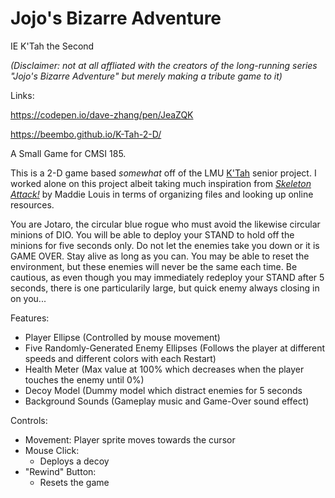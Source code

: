 # Jojo's Bizarre Adventure

IE K'Tah the Second 

_(Disclaimer: not at all affliated with the creators of the long-running series "Jojo's Bizarre Adventure" but merely making a tribute game to it)_

Links:

https://codepen.io/dave-zhang/pen/JeaZQK

https://beembo.github.io/K-Tah-2-D/

A Small Game for CMSI 185.

This is a 2-D game based _somewhat_ off of the LMU [K'Tah](https://github.com/lmucs/ktah) senior project. I worked alone on this project albeit taking much inspiration from [_Skeleton Attack!_](https://mlouis2.github.io/chaser/) by Maddie Louis in terms of organizing files and looking up online resources. 

You are Jotaro, the circular blue rogue who must avoid the likewise circular minions of DIO. You will be able to deploy your STAND to hold off the minions for five seconds only. Do not let the enemies take you down or it is GAME OVER. Stay alive as long as you can. You may be able to reset the environment, but these enemies will never be the same each time. Be cautious, as even though you may immediately redeploy your STAND after 5 seconds, there is one particularily large, but quick enemy always closing in on you...

Features:
  - Player Ellipse (Controlled by mouse movement)
  - Five Randomly-Generated Enemy Ellipses (Follows the player at different speeds and different colors with each Restart)
  - Health Meter (Max value at 100% which decreases when the player touches the enemy until 0%)
  - Decoy Model (Dummy model which distract enemies for 5 seconds
  - Background Sounds (Gameplay music and Game-Over sound effect)

Controls:
  - Movement: Player sprite moves towards the cursor
  - Mouse Click:
    - Deploys a decoy
  - "Rewind" Button:
    - Resets the game

